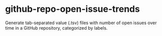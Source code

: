 # github-repo-open-issue-trends
Generate tab-separated value (.tsv) files with number of open issues over time in a GitHub repository, categorized by labels.
